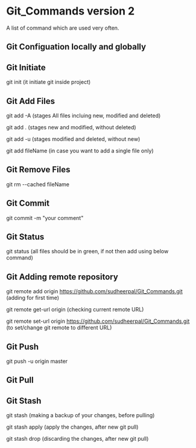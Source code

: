 # Git_Commands version 2
A list of command which are used very often.



## Git Configuation locally and globally




## Git Initiate
git init   (it initiate git inside project)




## Git Add Files

git add -A    (stages All files incluing new, modified and deleted)

git add .     (stages new and modified, without deleted)

git add -u    (stages modified and deleted, without new)

git add fileName  (in case you want to add a single file only)


## Git Remove Files
git rm --cached fileName



## Git Commit
git commit -m "your comment"




## Git Status
git status   (all files should be in green, if not then add using below command)




## Git Adding remote repository
git remote add origin https://github.com/sudheerpal/Git_Commands.git      (adding for first time)

git remote get-url origin                                                  (checking current remote URL)

git remote set-url origin https://github.com/sudheerpal/Git_Commands.git  (to set/change git remote to different URL)




## Git Push
git push -u origin master




## Git Pull





## Git Stash
git stash (making a backup of your changes, before pulling)

git stash apply (apply the changes, after new git pull)

git stash drop  (discarding the changes, after new git pull)
